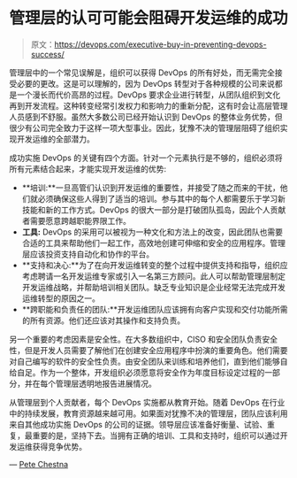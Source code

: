 # 管理层的认可可能会阻碍开发运维的成功

> 原文：<https://devops.com/executive-buy-in-preventing-devops-success/>

管理层中的一个常见误解是，组织可以获得 DevOps 的所有好处，而无需完全接受必要的更改。这是可以理解的，因为 DevOps 转型对于各种规模的公司来说都是一个漫长而代价高昂的过程。DevOps 要求企业进行转型，从团队组织到文化再到开发流程。这种转变经常引发权力和影响力的重新分配，这有时会让高层管理人员感到不舒服。虽然大多数公司已经开始认识到 DevOps 的整体业务优势，但很少有公司完全致力于这样一项大型事业。因此，犹豫不决的管理层阻碍了组织实现开发运维的全部潜力。

成功实施 DevOps 的关键有四个方面。针对一个元素执行是不够的，组织必须将所有元素结合起来，才能实现开发运维的优势:

*   **培训:**一旦高管们认识到开发运维的重要性，并接受了随之而来的干扰，他们就必须确保这些人得到了适当的培训。参与其中的每个人都需要乐于学习新技能和新的工作方式。DevOps 的很大一部分是打破团队孤岛，因此个人贡献者需要愿意跨越职能界限工作。
*   **工具:** DevOps 的采用可以被视为一种文化和方法上的改变，因此团队也需要合适的工具来帮助他们一起工作，高效地创建可伸缩和安全的应用程序。管理层应该投资支持自动化和协作的平台。
*   **支持和决心:**为了在向开发运维转变的整个过程中提供支持和指导，组织应考虑聘请一名开发运维专家或引入一名第三方顾问。此人可以帮助管理层制定开发运维战略，并帮助培训相关团队。缺乏专业知识是企业经常无法完成开发运维转型的原因之一。
*   **跨职能和负责任的团队:**开发运维团队应该拥有向客户实现和交付功能所需的所有资源。他们还应该对其操作和支持负责。

另一个重要的考虑因素是安全性。在大多数组织中，CISO 和安全团队负责安全性，但是开发人员需要了解他们在创建安全应用程序中扮演的重要角色。他们需要对自己编写的软件的安全性负责。由安全团队来训练和培养他们，直到他们能够自给自足。作为一个整体，开发组织必须愿意将安全作为年度目标设定过程的一部分，并在每个管理层透明地报告进展情况。

从管理层到个人贡献者，每个 DevOps 实施都从教育开始。随着 DevOps 在行业中的持续发展，教育资源越来越可用。如果面对犹豫不决的管理层，团队应该利用来自其他成功实施 DevOps 的公司的证据。领导层应该准备好衡量、试验、重复，最重要的是，坚持下去。当拥有正确的培训、工具和支持时，组织可以通过开发运维获得竞争优势。

— [Pete Chestna](https://devops.com/author/pete-chestna/)